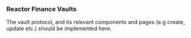 ### Reactor Finance Vaults

The vault protocol, and its relevant components and pages (e.g create, update etc.) should be implemented here.

